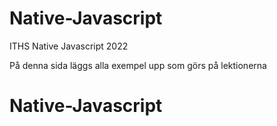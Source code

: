 # Native-Javascript
ITHS Native Javascript 2022 

På denna sida läggs alla exempel upp som görs på lektionerna


 
# Native-Javascript
